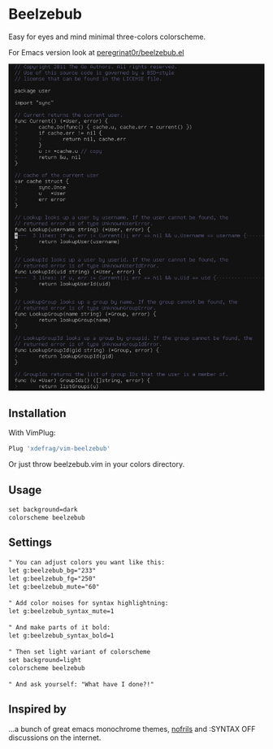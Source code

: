 # Beelzebub
Easy for eyes and mind minimal three-colors colorscheme.

For Emacs version look at [peregrinat0r/beelzebub.el](https://github.com/peregrinat0r/beelzebub.el)

![](screenshots/beelzebub-dark.png)

## Installation

With VimPlug:

```bash
Plug 'xdefrag/vim-beelzebub'
```

Or just throw beelzebub.vim in your colors directory.

## Usage

```vim
set background=dark
colorscheme beelzebub
```

## Settings
```vim
" You can adjust colors you want like this:
let g:beelzebub_bg="233"
let g:beelzebub_fg="250"
let g:beelzebub_mute="60"

" Add color noises for syntax highlightning:
let g:beelzebub_syntax_mute=1

" And make parts of it bold:
let g:beelzebub_syntax_bold=1

" Then set light variant of colorscheme
set background=light
colorscheme beelzebub

" And ask yourself: "What have I done?!"
```

## Inspired by
...a bunch of great emacs monochrome themes, [nofrils](https://github.com/robertmeta/nofrils) and :SYNTAX OFF discussions on the internet.

